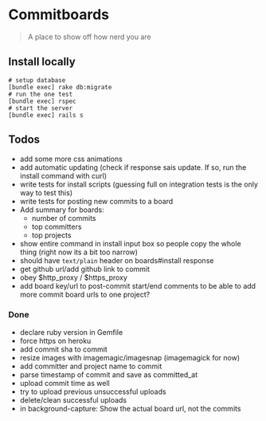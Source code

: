 # Commitboards

> A place to show off how nerd you are

## Install locally

    # setup database
    [bundle exec] rake db:migrate
    # run the one test
    [bundle exec] rspec
    # start the server
    [bundle exec] rails s


## Todos

- add some more css animations
- add automatic updating (check if response sais update. If so, run the install command with curl)
- write tests for install scripts (guessing full on integration tests is the only way to test this)
- write tests for posting new commits to a board
- Add summary for boards:
  - number of commits
  - top committers
  - top projects
- show entire command in install input box so people copy the whole thing (right now its a bit too narrow)
- should have `text/plain` header on boards#install response
- get github url/add github link to commit
- obey $http_proxy / $https_proxy
- add board key/url to post-commit start/end comments to be able to add more commit board urls to one project?

### Done

- declare ruby version in Gemfile
- force https on heroku
- add commit sha to commit
- resize images with imagemagic/imagesnap (imagemagick for now)
- add committer and project name to commit
- parse timestamp of commit and save as committed_at
- upload commit time as well
- try to upload previous unsuccessful uploads
- delete/clean successful uploads
- in background-capture: Show the actual board url, not the commits
